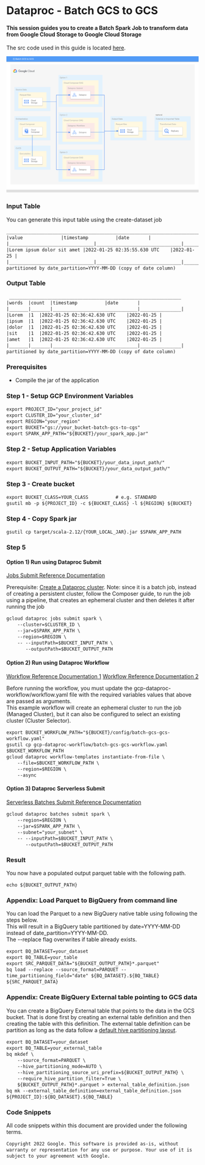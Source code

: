 # Dataproc - Batch GCS to GCS

#### This session guides you to create a Batch Spark Job to transform data from Google Cloud Storage to Google Cloud Storage
The src code used in this guide is located [here](../../dataproc/batch-gcs-gcs/src/).

![Batch GCS to GCS](../images/2_batch-gcs-gcs.png)

### Input Table
You can generate this input table using the create-dataset job
```console
________________________________________________________________________________
|value				|timestamp			|date		|
|_______________________________|_______________________________|_______________|	
|Lorem ipsum dolor sit amet	|2022-01-25 02:35:55.630 UTC	|2022-01-25	|
|_______________________________|_______________________________|_______________|
partitioned by date_partition=YYYY-MM-DD (copy of date column)
```

### Output Table
```console
 _______________________________________________________________
|words	|count	|timestamp			|date		|
|_______|_______|_______________________________|_______________|
|Lorem	|1	|2022-01-25 02:36:42.630 UTC	|2022-01-25	|	
|ipsum	|1	|2022-01-25 02:36:42.630 UTC	|2022-01-25	|	
|dolor	|1	|2022-01-25 02:36:42.630 UTC	|2022-01-25	|	
|sit	|1	|2022-01-25 02:36:42.630 UTC	|2022-01-25	|	
|amet	|1	|2022-01-25 02:36:42.630 UTC	|2022-01-25	|
|_______|_______|_______________________________|_______________|
partitioned by date_partition=YYYY-MM-DD (copy of date column)
```

### Prerequisites

- Compile the jar of the application

### Step 1 - Setup GCP Environment Variables

```console
export PROJECT_ID="your_project_id"
export CLUSTER_ID="your_cluster_id"
export REGION="your_region"
export BUCKET="gs://your_bucket-batch-gcs-to-cgs"
export SPARK_APP_PATH="${BUCKET}/your_spark_app.jar"
```

### Step 2 - Setup Application Variables

```console
export BUCKET_INPUT_PATH="${BUCKET}/your_data_input_path/"
export BUCKET_OUTPUT_PATH="${BUCKET}/your_data_output_path/"
```

### Step 3 - Create bucket

```console
export BUCKET_CLASS=YOUR_CLASS          # e.g. STANDARD
gsutil mb -p ${PROJECT_ID} -c ${BUCKET_CLASS} -l ${REGION} ${BUCKET}
```

### Step 4 - Copy Spark jar

```console
gsutil cp target/scala-2.12/{YOUR_LOCAL_JAR}.jar $SPARK_APP_PATH
```

### Step 5

#### Option 1) Run using Dataproc Submit

[Jobs Submit Reference Documentation](https://cloud.google.com/sdk/gcloud/reference/dataproc/jobs/submit)

Prerequisite: [Create a Dataproc cluster](https://cloud.google.com/dataproc/docs/guides/create-cluster). Note: since it is a batch job, instead of creating a persistent cluster, follow the Composer guide, to run the job using a pipeline, that creates an ephemeral cluster and then deletes it after running the job

```console
gcloud dataproc jobs submit spark \
    --cluster=$CLUSTER_ID \
    --jar=$SPARK_APP_PATH \
    --region=$REGION \
    -- --inputPath=$BUCKET_INPUT_PATH \
       --outputPath=$BUCKET_OUTPUT_PATH  
```

#### Option 2) Run using Dataproc Workflow    

[Workflow Reference Documentation 1](https://cloud.google.com/dataproc/docs/concepts/workflows/overview)
[Workflow Reference Documentation 2](https://cloud.google.com/sdk/gcloud/reference/dataproc/workflow-templates/instantiate-from-file)

Before running the workflow, you must update the gcp-dataproc-workflow/workflow.yaml file with the required variables values that above are passed as arguments.  
This example workflow will create an ephemeral cluster to run the job (Managed Cluster), but it can also be configured to select an existing cluster (Cluster Selector). 
```console
export BUCKET_WORKFLOW_PATH="${BUCKET}/config/batch-gcs-gcs-workflow.yaml"
gsutil cp gcp-dataproc-workflow/batch-gcs-gcs-workflow.yaml $BUCKET_WORKFLOW_PATH    
gcloud dataproc workflow-templates instantiate-from-file \
    --file=$BUCKET_WORKFLOW_PATH \
    --region=$REGION \
    --async
```

#### Option 3) Dataproc Serverless Submit

[Serverless Batches Submit Reference Documentation](https://cloud.google.com/sdk/gcloud/reference/dataproc/batches/submit)

```console
gcloud dataproc batches submit spark \
    --region=$REGION \
    --jar=$SPARK_APP_PATH \
    --subnet="your_subnet" \
    -- --inputPath=$BUCKET_INPUT_PATH \
       --outputPath=$BUCKET_OUTPUT_PATH
```

### Result
You now have a populated output parquet table with the following path.
```console
echo ${BUCKET_OUTPUT_PATH}
```

### Appendix: Load Parquet to BigQuery from command line

You can load the Parquet to a new BigQuery native table using following the steps below.  
This will result in a BigQuery table partitioned by date=YYYY-MM-DD instead of date_partition=YYYY-MM-DD.  
The --replace flag overwrites if table already exists.
```console
export BQ_DATASET=your_dataset
export BQ_TABLE=your_table
export SRC_PARQUET_DATA="${BUCKET_OUTPUT_PATH}*.parquet"
bq load --replace --source_format=PARQUET --time_partitioning_field="date" ${BQ_DATASET}.${BQ_TABLE} ${SRC_PARQUET_DATA}
```

### Appendix: Create BigQuery External table pointing to GCS data

You can create a BigQuery External table that points to the data in the GCS bucket.
That is done first by creating an external table definition and then creating the table with this definition.
The external table definition can be partition as long as the data follow a [default hive partitioning layout](https://cloud.google.com/bigquery/docs/hive-partitioned-queries-gcs).
```console
export BQ_DATASET=your_dataset
export BQ_TABLE=your_external_table
bq mkdef \
    --source_format=PARQUET \
    --hive_partitioning_mode=AUTO \
    --hive_partitioning_source_uri_prefix=${BUCKET_OUTPUT_PATH} \
    --require_hive_partition_filter=True \
    ${BUCKET_OUTPUT_PATH}*.parquet > external_table_definition.json
bq mk --external_table_definition=external_table_definition.json ${PROJECT_ID}:${BQ_DATASET}.${BQ_TABLE}
```

### Code Snippets
All code snippets within this document are provided under the following terms.
```
Copyright 2022 Google. This software is provided as-is, without warranty or representation for any use or purpose. Your use of it is subject to your agreement with Google. 
```
